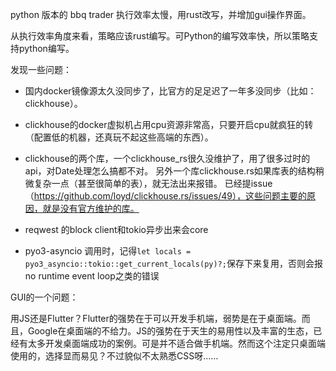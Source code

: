 python 版本的 bbq trader 执行效率太慢，用rust改写，并增加gui操作界面。


从执行效率角度来看，策略应该rust编写。可Python的编写效率快，所以策略支持python编写。


发现一些问题： 

- 国内docker镜像源太久没同步了，比官方的足足迟了一年多没同步（比如：clickhouse）。

- clickhouse的docker虚拟机占用cpu资源非常高，只要开启cpu就疯狂的转（配置低的机器，还真玩不起这些高端的东西）。

- clickhouse的两个库，一个clickhouse_rs很久没维护了，用了很多过时的api，对Date<Tz>处理怎么搞都不对。
  另外一个库clickhouse.rs如果库表的结构稍微复杂一点（甚至很简单的表），就无法出来报错。
  已经提issue（https://github.com/loyd/clickhouse.rs/issues/49），这些问题主要的原因，就是没有官方维护的库。

- reqwest 的block client和tokio异步出来会core

- pyo3-asyncio 调用时，记得`let locals = pyo3_asyncio::tokio::get_current_locals(py)?;`保存下来复用，否则会报no runtime event loop之类的错误


GUI的一个问题：

用JS还是Flutter？Flutter的强势在于可以开发手机端，弱势是在于桌面端。而且，Google在桌面端的不给力。JS的强势在于天生的易用性以及丰富的生态，已经有太多开发桌面端成功的案例。可是并不适合做手机端。然而这个注定只桌面端使用的，选择显而易见？不过貌似不太熟悉CSS呀……
